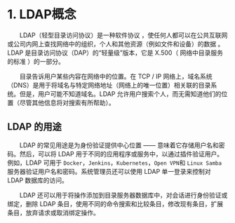 # 1. LDAP概念

　　LDAP（轻型目录访问协议）是一种软件协议 ，使任何人都可以在公共互联网或公司内网上查找网络中的组织，个人和其他资源（例如文件和设备）的数据 。LDAP 是目录访问协议（DAP）的“轻量级”版本，它是 X.500（ 网络中目录服务的标准 ）的一部分。

　　目录告诉用户某些内容在网络中的位置。在 TCP / IP 网络上，域名系统（DNS）是用于将域名与特定网络地址（网络上的唯一位置）相关联的目录系统。但是，用户可能不知道域名。LDAP 允许用户搜索个人，而无需知道他们的位置（尽管其他信息将对搜索有所帮助）。

## LDAP 的用途

　　LDAP 的常见用途是为身份验证提供中心位置 —— 意味着它存储用户名和密码。然后，可以将 LDAP 用于不同的应用程序或服务中，以通过插件验证用户。例如，LDAP 可用于 `Docker`​，`Jenkins`​，`Kubernetes`​，`Open VPN`​ 和 `Linux Samba`​ 服务器验证用户名和密码。系统管理员还可以使用 LDAP 单一登录来控制对 LDAP 数据库的访问。

　　LDAP 还可以用于将操作添加到目录服务器数据库中，对会话进行身份验证或绑定，删除 LDAP 条目，使用不同的命令搜索和比较条目，修改现有条目，扩展条目，放弃请求或取消绑定操作。

　　‍

